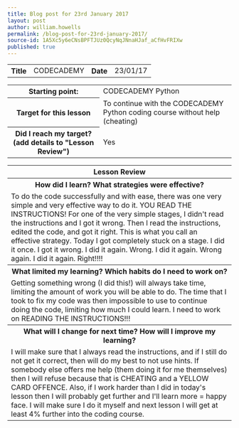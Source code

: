 ```yaml
---
title: Blog post for 23rd January 2017
layout: post
author: william.howells
permalink: /blog-post-for-23rd-january-2017/
source-id: 1A5Xc5y6eCNsBPFTJUz0QcyNqJNnaHJaf_aCfHvFRIXw
published: true
---
```

<table>
  <tr>
    <th>Title</th>
    <td>CODECADEMY</td>
    <th>Date</th>
    <td>23/01/17</td>
  </tr>
</table>


<table>
  <tr>
    <th>
Starting point:</th>
    <td>
CODECADEMY Python</td>
  </tr>
  <tr>
    <th>
Target for this lesson</th>
    <td>
To continue with the CODECADEMY Python coding course without help (cheating)</td>
  </tr>
  <tr>
    <th>
Did I reach my target? 
(add details to "Lesson Review")</th>
    <td> 
Yes</td>
  </tr>
</table>


<table>
  <tr>
    <th>
Lesson Review</th>
  </tr>
  <tr>
    <th>
How did I learn?   What strategies were effective?</th>
  </tr>
  <tr>
    <td>
To do the code successfully and with ease, there was one very simple and very effective way to do it.  YOU READ THE INSTRUCTIONS!  For one of the very simple stages, I didn't read the instructions and I got it wrong.  Then I read the instructions, edited the code, and got it right.  This is what you call an effective strategy.  Today I got completely stuck on a stage.  I did it once.  I got it wrong.  I did it again.  Wrong.  I did it again.  Wrong again.  I did it again.  Right!!!!</td>
  </tr>
  <tr>
    <th>What limited my learning?   Which habits do I need to work on?</th>
  </tr>
  <tr>
    <td>
Getting something wrong (I did this!) will always take time, limiting the amount of work you will be able to do.  The time that I took to fix my code was then impossible to use to continue doing the code, limiting how much I could learn.  I need to work on READING THE INSTRUCTIONS!!!</td>
  </tr>
  <tr>
    <th>
What will I change for next time?   How will I improve my learning?</th>
  </tr>
  <tr>
    <td>
I will make sure that I always read the instructions, and if I still do not get it correct, then will do my best to not use hints.  If somebody else offers me help (them doing it for me themselves) then I will refuse because that is CHEATING and a YELLOW CARD OFFENCE.  Also, if I work harder than I did in today's lesson then I will probably get further and I'll learn more = happy face.  I will make sure I do it myself and next lesson I will get at least 4% further into the coding course.</td>
  </tr>
</table>


